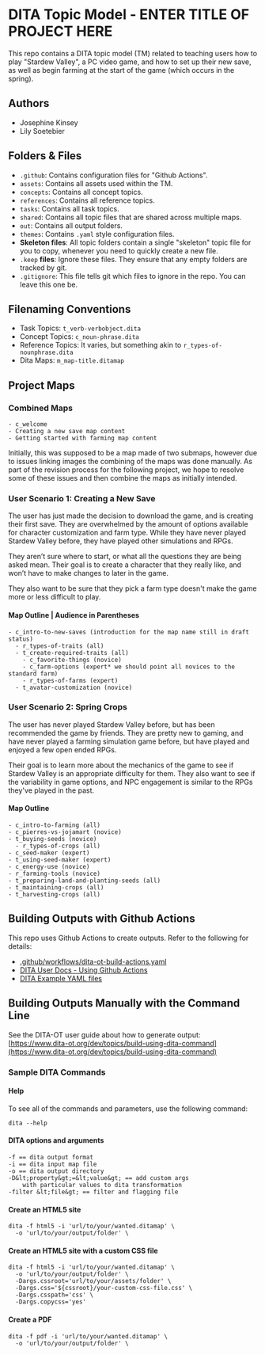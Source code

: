 # DITA Topic Model - ENTER TITLE OF PROJECT HERE

This repo contains a DITA topic model (TM) related to teaching users how to play "Stardew Valley", a PC video game, and how to set up their new save, as well as begin farming at the start of the game (which occurs in the spring).

## Authors

- Josephine Kinsey
- Lily Soetebier

## Folders &amp; Files

- `.github`: Contains configuration files for "Github Actions".
- `assets`: Contains all assets used within the TM.
- `concepts`: Contains all concept topics.
- `references`: Contains all reference topics.
- `tasks`: Contains all task topics.
- `shared`: Contains all topic files that are shared across multiple maps.
- `out`: Contains all output folders.
- `themes`: Contains `.yaml` style configuration files.
- **Skeleton files**: All topic folders contain a single "skeleton" topic file for you to copy, whenever you need to quickly create a new file.
- `.keep` **files**: Ignore these files. They ensure that any empty folders are tracked by git. 
- `.gitignore`: This file tells git which files to ignore in the repo. You can leave this one be.

## Filenaming Conventions

- Task Topics: `t_verb-verbobject.dita`
- Concept Topics: `c_noun-phrase.dita`
- Reference Topics: It varies, but something akin to `r_types-of-nounphrase.dita`
- Dita Maps: `m_map-title.ditamap`

## Project Maps
  ### Combined Maps
    - c_welcome
    - Creating a new save map content
    - Getting started with farming map content
  
  Initially, this was supposed to be a map made of two submaps, however due to issues linking images the combining of the maps was done manually. As part of the revision process for the following project, we hope to resolve some of these issues and then combine the maps as initially intended.

  ### User Scenario 1: Creating a New Save
  The user has just made the decision to download the game, and is creating their first save. They are overwhelmed by the amount of options available for character customization and farm type. 
  While they have never played Stardew Valley before, they have played other simulations and RPGs.

  They aren’t sure where to start, or what all the questions they are being asked mean. Their goal is to create a character that they really like, and won’t have to make changes to later in the game. 

  They also want to be sure that they pick a farm type doesn't make the game more or less difficult to play.

  #### Map Outline | Audience in Parentheses
    - c_intro-to-new-saves (introduction for the map name still in draft status)
      - r_types-of-traits (all)
      - t_create-required-traits (all) 
        - c_favorite-things (novice)
        - c_farm-options (expert* we should point all novices to the standard farm)
        - r_types-of-farms (expert)
      - t_avatar-customization (novice)
  ### User Scenario 2: Spring Crops
  The user has never played Stardew Valley before, but has been recommended the game by friends. They are pretty new to gaming, and have never played a farming simulation game before, but have played and enjoyed a few open ended RPGs.

  Their goal is to learn more about the mechanics of the game to see if Stardew Valley is an appropriate difficulty for them. They also want to see if the variability in game options, and NPC engagement is similar to the RPGs they've played in the past.

  #### Map Outline
    - c_intro-to-farming (all)
    - c_pierres-vs-jojamart (novice)
    - t_buying-seeds (novice)
      - r_types-of-crops (all)
    - c_seed-maker (expert)
    - t_using-seed-maker (expert)
    - c_energy-use (novice)
    - r_farming-tools (novice)
    - t_preparing-land-and-planting-seeds (all)
    - t_maintaining-crops (all)
    - t_harvesting-crops (all)

## Building Outputs with Github Actions

This repo uses Github Actions to create outputs. Refer to the following for details: 

- [.github/workflows/dita-ot-build-actions.yaml](.github/workflows/dita-ot-build-actions.yaml)
- [DITA User Docs - Using Github Actions](https://www.dita-ot.org/dev/topics/using-github-actions)
- [DITA Example YAML files](https://github.com/dita-ot/docs/blob/develop/samples/github-actions/build-using-a-project-file.yaml)

## Building Outputs Manually with the Command Line

See the DITA-OT user guide about how to generate output: [https://www.dita-ot.org/dev/topics/build-using-dita-command](https://www.dita-ot.org/dev/topics/build-using-dita-command)

### Sample DITA Commands

#### Help

To see all of the commands and parameters, use the following command:

```
dita --help
```

#### DITA options and arguments

```
-f == dita output format
-i == dita input map file
-o == dita output directory
-D&lt;property&gt;=&lt;value&gt; == add custom args
    with particular values to dita transformation
-filter &lt;file&gt; == filter and flagging file
```

#### Create an HTML5 site

```
dita -f html5 -i 'url/to/your/wanted.ditamap' \
  -o 'url/to/your/output/folder' \
```

#### Create an HTML5 site with a custom CSS file

```
dita -f html5 -i 'url/to/your/wanted.ditamap' \
  -o 'url/to/your/output/folder' \
  -Dargs.cssroot='url/to/your/assets/folder' \
  -Dargs.css='${cssroot}/your-custom-css-file.css' \
  -Dargs.csspath='css' \
  -Dargs.copycss='yes'
```

#### Create a PDF

```
dita -f pdf -i 'url/to/your/wanted.ditamap' \
  -o 'url/to/your/output/folder' \
```

